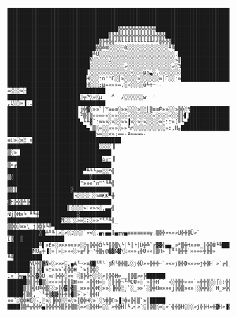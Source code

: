 
    ████████████████████████████████████████████████████████████████████████████████
    ████████████████████████████████████████████████████████████████████████████████
    ████████████████████████████████████████████████████████████████████████████████
    ███████████████████████████████████╬╬╬╬╬╬╬╬╬╬╠╬█████████████████████████████████
    ████████████████████████████████╬╠╬╬╬╬╬╬╬╬╬╬╬╬╬╬╬╬██████████████████████████████
    █████████████████████████████╬╠╬╬╣╝╩╙╙╙╙╙╙╙╙╙╙╝╝╬╬╬╬████████████████████████████
    ████████████████████████████╬╬╩Ü░░░░░ù░░░░░░░░░░░░░╙╚███████████████████████████
    ███████████████████████████╩Ü░░░░░░░░░░░░░░░░░░░░░░░░,██████████████████████████
    ██████████████████████████Ñ░░░░░Ü░░░░░░░░░░░░░░░░░░░░»║█████████████████████████
    ██████████████████████████░░░░░░░░░░░»░░░░░░░░░░░░░░»░3█████████████████████████
    █████████████████████████▌░░░░░░░░░░░░░»░░░µ⌂▄░,░░░░░░░█████████████████████████
    █████████████████████████H░░░:∩""Γ░│»░░░░»░░░░░░»│Γ░░:»█████████████████████████
    █████████████████████████H░░░;µ=»»»=,░»░░░░ù╧÷┴--=░░░»░█████████████████████████
    ███████████████████████░╦P░»░µ   ^  /░░░░░░w  '  ,Ü░░»▐;.███████████████████████
    ██████████████████████▌j╬▓░»»`│Y==≡░»»░░░»░░│▒≡≡É»»░░»╠╬░3██████████████████████
    ██████████████████████▌²▒╣▒»»»»»░»»░░░»░░░░░░░»░░░░»░░╣╠▌▐██████████████████████
    ███████████████████████▄╙╙▓`:»»»░»░░»»▐»░»░»░░░░»░::»[╝╙▄███████████████████████
    █████████████████████████▄`▒░»░░»»»░»»╙∩░░░░░░░░░░»:,H╓█████████████████████████
    ████████████████████████████»»░░»»;==-ª¬¬¬¬-=Ü»░»░_»████████████████████████████
    █████████████████████████████░░░░▐             ▒░»_█████████████████████████████
    ██████████████████████████████⌂╓⌐▐             ▒»╓██████████████████████████████
    ████████████████████████▀╙└└»»░░²╣             ▒▓████████████████████████▓██████
    ███████████████████████"»»»^∩"^╙╙╣             ▒╬║█████████████████▓████████████
    █████████████████████└░░░░_░»≡KK▀╫             ▓H╠╬║╩╠██████████████████████████
    ███████████████████│░░░░»Γ»»»░,▄▄╣             Ñj╠H»╘_╙╙╫████████████▓██████████
    █████████████████Ñ░░`░»»░:░»»²╙╜╩╣_            ▒╬╬░»»\_j╠╬╠╙╩▀██████████████████
    ██████████▓█╩╙╚│»░»░:░░░`»»░,▄╗▄▄[▄╓╦▄≡≡≡≡≡≡≡╦,▒╬╬»»»»U╬╬╠Ü»` [╠██▓█████████████
    ██████████╩▌»£»░»»»»»»»░░╗╬╬╬Ö└╙╠╠▒\└│└│└│Ü╬╩`╓▓▓╣▄▄_»²▒╬H»»»_║╬╬Ü╙╚████████████
    ████████ÑÜ╓╪▐░»│»░»»»░»╔╝╠¬'╬▒╗@▓▓Ñ▓\░»»»╓╬Ü»»║▒H»_│╙╙╠╬╬`»»»»╬╠╬»   ╙╚█████████
    ███████ÑÜ╬╣▓Ñ»░»»»░,▄A╙¬»≡▓█╙╙└`jÑ╙╬╬▒,░j╬Ü»»╠╬╬⌐`»»»j╬╬D»»»»j╬╬H`»`╔╣_»╠███████
    ███████╬║╠╬▌»:»»»`╣╬╬H_`»j╬╬░ :»`╠╗▄╠╬╬▓╬Ü,»∩╠╬╬░»»`░╠╠╬H░░░»║╬╬H»__║╠▒»»╠██████
    ██████▒╣╠╬█▒░»»»»╣╣╣▒H»»`»╬╬H»░`░╠╠╬¬╙╝ÖÜ»░`»╬╠H``_»░╬╠╬»»»`»╬╬╬░░⌠░:╬╬░`╙║█████
    █████▒║▒╬Ü╚╬▒░░»║╬▓╠▓▒_»»»╠╬H░»»░▐╬╬░j`░_»»`░╠╬Ü»»»»j╠╬▒»»»│░╬╬╬░`H_»╬╬H`»╬█████
    █████╣▒╬,_`╙╬╬▓▓╬╫╬╠█▒»`»`╬╬H »»`░╬╬H[░-,░»░▐╬╬░░»░»║╬╬H░»`░3╬╠D»▐░╬»╠╢▒`»║█████
    ████╠▒╩╔╬╬K▄╠╬╬╬╬▒╠╠▒▒░»»░╬╬H»░░`»╬╬H[╘.╡»`░║╬▒░»░»`╣╬╠H░░░»j╬╠H»╬▓H»▐╬╬»»║╣████
    
